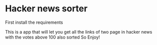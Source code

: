 # Hacker news sorter

First install the requirements

This is a app that will let you get all the links of two page in hacker news with the votes above 100 also sorted
So Enjoy!

